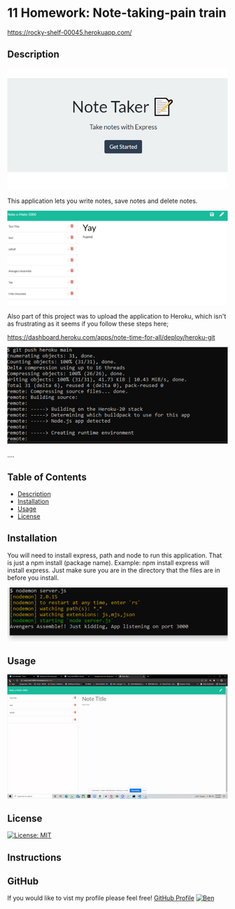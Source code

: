 
# 11 Homework: Note-taking-pain train

https://rocky-shelf-00045.herokuapp.com/

## Description 
![Home Page Landing](/pictures/HomePage.PNG)

This application lets you write notes, save notes and delete notes.

![Taking Notes](/pictures/Notes.PNG)

Also part of this project was to upload the application to Heroku, which isn't as frustrating as it seems if you follow these steps here;

https://dashboard.heroku.com/apps/note-time-for-all/deploy/heroku-git

![Heroku Push](/pictures/HerokuPush.PNG)

....

## Table of Contents 

- [Description](#Description)
- [Installation](#installation)
- [Usage](#usage)
- [License](#license)

## Installation


You will need to install express, path and node to run this application. That is just a npm install (package name). Example: npm install express will install express. Just make sure you are in the directory that the files are in before you install. 

![Git Bash preview of Nodemon](/pictures/CmdLine.PNG)

## Usage


![GIF](/pictures/NoteTaker.gif)

## License

[![License: MIT](https://img.shields.io/badge/License-MIT-yellow.svg)](https://opensource.org/licenses/MIT)<br/>


## Instructions



## GitHub

If you would like to vist my profile please feel free!
[GitHub Profile](https://github.com/Savagescoles)
[![Ben](https://github.com/Savagescoles.png?size=200)](https://github.com/Savagescoles)

